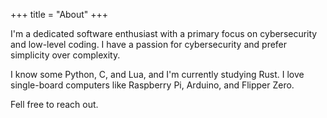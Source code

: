 +++
title = "About"
+++

I'm a dedicated software enthusiast with a primary focus on cybersecurity and low-level coding. I have a passion for cybersecurity and prefer simplicity over complexity.

I know some Python, C, and Lua, and I'm currently studying Rust. I love single-board computers like Raspberry Pi, Arduino, and Flipper Zero.

Fell free to reach out.
